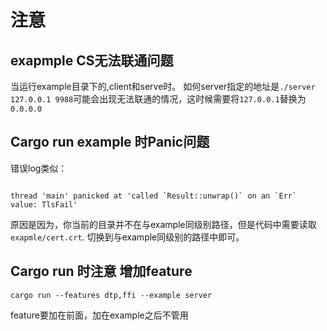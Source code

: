 # 注意

## exapmple CS无法联通问题

当运行example目录下的,client和serve时。
如何server指定的地址是`./server 127.0.0.1 9988`可能会出现无法联通的情况，这时候需要将`127.0.0.1`替换为`0.0.0.0`

## Cargo run example 时Panic问题

错误log类似：

```log

thread 'main' panicked at 'called `Result::unwrap()` on an `Err` value: TlsFail'

```

原因是因为，你当前的目录并不在与example同级别路径，但是代码中需要读取`exapmle/cert.crt`.
切换到与example同级别的路径中即可。

## Cargo run 时注意 增加feature

`cargo run --features dtp,ffi --example server`

feature要加在前面，加在example之后不管用
